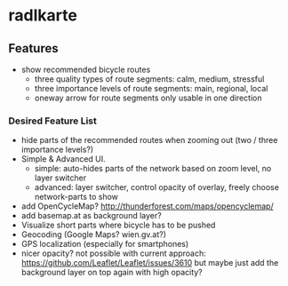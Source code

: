 # radlkarte

## Features

- show recommended bicycle routes
  - three quality types of route segments: calm, medium, stressful
  - three importance levels of route segments: main, regional, local
  - oneway arrow for route segments only usable in one direction


### Desired Feature List
- hide parts of the recommended routes when zooming out (two / three importance levels?)
- Simple & Advanced UI.
  - simple: auto-hides parts of the network based on zoom level, no layer switcher
  - advanced: layer switcher, control opacity of overlay, freely choose network-parts to show
- add OpenCycleMap? http://thunderforest.com/maps/opencyclemap/
- add basemap.at as background layer?
- Visualize short parts where bicycle has to be pushed
- Geocoding (Google Maps? wien.gv.at?)
- GPS localization (especially for smartphones)
- nicer opacity? not possible with current approach: https://github.com/Leaflet/Leaflet/issues/3610
  but maybe just add the background layer on top again with high opacity?
